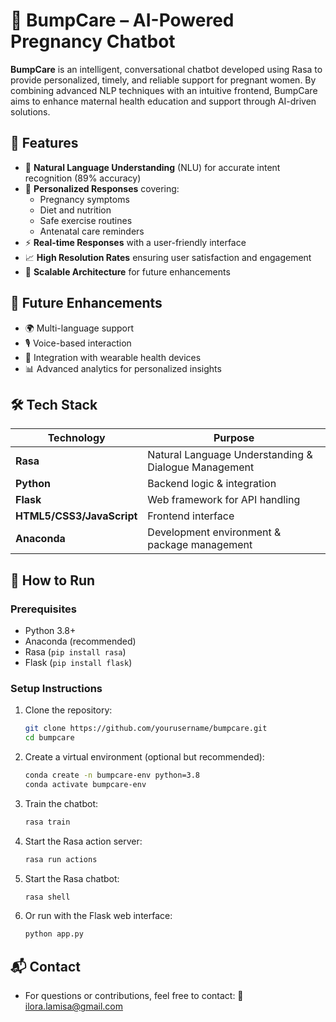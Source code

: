 # 🤖 BumpCare – AI-Powered Pregnancy Chatbot

**BumpCare** is an intelligent, conversational chatbot developed using Rasa to provide personalized, timely, and reliable support for pregnant women. By combining advanced NLP techniques with an intuitive frontend, BumpCare aims to enhance maternal health education and support through AI-driven solutions.

## 🌟 Features

- 💬 **Natural Language Understanding** (NLU) for accurate intent recognition (89% accuracy)
- 🧠 **Personalized Responses** covering:
  - Pregnancy symptoms
  - Diet and nutrition
  - Safe exercise routines
  - Antenatal care reminders
- ⚡ **Real-time Responses** with a user-friendly interface
- 📈 **High Resolution Rates** ensuring user satisfaction and engagement
- 🔄 **Scalable Architecture** for future enhancements

## 🚀 Future Enhancements

- 🌍 Multi-language support
- 🎙️ Voice-based interaction
- 📱 Integration with wearable health devices
- 📊 Advanced analytics for personalized insights

## 🛠️ Tech Stack

| Technology | Purpose                         |
|------------|----------------------------------|
| **Rasa**   | Natural Language Understanding & Dialogue Management |
| **Python** | Backend logic & integration      |
| **Flask**  | Web framework for API handling   |
| **HTML5/CSS3/JavaScript** | Frontend interface |
| **Anaconda** | Development environment & package management |


## 🧪 How to Run

### Prerequisites

- Python 3.8+
- Anaconda (recommended)
- Rasa (`pip install rasa`)
- Flask (`pip install flask`)

### Setup Instructions

1. Clone the repository:
   ```bash
   git clone https://github.com/yourusername/bumpcare.git
   cd bumpcare

2. Create a virtual environment (optional but recommended):
   ```bash
   conda create -n bumpcare-env python=3.8
   conda activate bumpcare-env

3. Train the chatbot:
    ```bash
    rasa train

4. Start the Rasa action server:
     ```bash
     rasa run actions

5. Start the Rasa chatbot:
    ```bash
    rasa shell

6. Or run with the Flask web interface:
    ```bash
    python app.py

## 📬 Contact
- For questions or contributions, feel free to contact:
📧 ilora.lamisa@gmail.com








